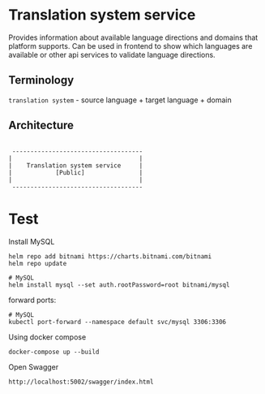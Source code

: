 # Translation system service

Provides information about available language directions and domains that platform supports.
Can be used in frontend to show which languages are available or other api services to validate language directions.

## Terminology

`translation system` - source language + target language + domain

## Architecture

```

 ------------------------------------
|                                   |
|    Translation system service     |
|            [Public]               |
|                                   |
 ------------------------------------

```

# Test

Install MySQL

```Shell
helm repo add bitnami https://charts.bitnami.com/bitnami
helm repo update

# MySQL
helm install mysql --set auth.rootPassword=root bitnami/mysql
```

forward ports:

```Shell
# MySQL
kubectl port-forward --namespace default svc/mysql 3306:3306
```

Using docker compose
```
docker-compose up --build
```

Open Swagger
```
http://localhost:5002/swagger/index.html
```